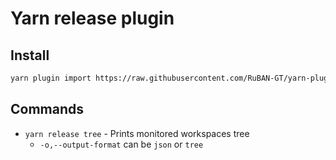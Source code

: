 # Yarn release plugin

## Install

```sh
yarn plugin import https://raw.githubusercontent.com/RuBAN-GT/yarn-plugin-release/main/bundles/%40yarnpkg/plugin-release.js
```

## Commands

* `yarn release tree` - Prints monitored workspaces tree
  * `-o,--output-format` can be `json` or `tree`
